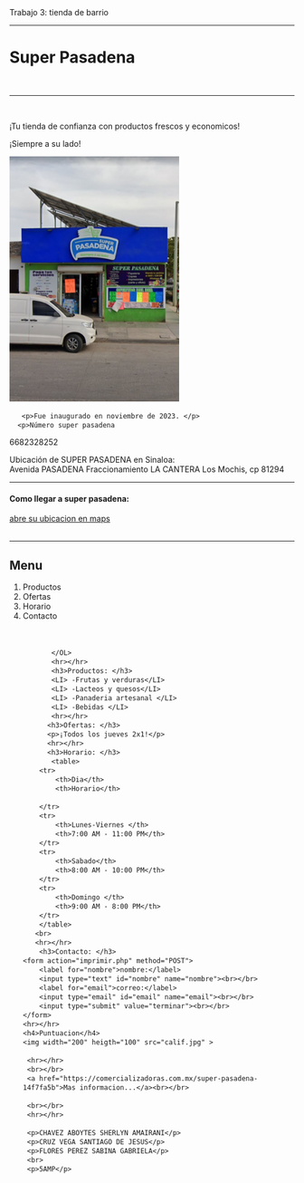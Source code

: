 <html>
    <TITLE>1.3 Elementos de lenguaje HTML</TITLE>
   <head> Trabajo 3: tienda de barrio </head>
   <body>
    <hr></hr>
    <h1>Super Pasadena</h1>
     <br>
       <hr>
       <br>
       <p>¡Tu tienda de confianza con productos frescos y economicos!</p>
       <p>¡Siempre a su lado!</p>
       <img width="300" heigth="200" src="SUPER.jpg" >
     
       <p>Fue inaugurado en noviembre de 2023. </p> 
      <p>Número super pasadena
6682328252</p>
<p>Ubicación de SUPER PASADENA en Sinaloa:
   <br> 
Avenida PASADENA Fraccionamiento LA CANTERA Los Mochis, cp 81294</p>
<hr></hr>
<h4>Como llegar a super pasadena: </h4>
       <a href="https://www.google.com/maps/place/Super+Pasadena/@25.74645,-108.9917585,17z/data=!3m1!4b1!4m6!3m5!1s0x86ba2f9a72fa7833:0x2712eeb741d8c02e!8m2!3d25.74645!4d-108.9891836!16s%2Fg%2F11jlklpbwj?entry=ttu&g_ep=EgoyMDI1MDkyOC4wIKXMDSoASAFQAw%3D%3D">abre su ubicacion en maps</a><br></br>
      
<hr></hr>
        <h2>Menu</H2>
       <OL>
           <LI> Productos</LI>
           <LI> Ofertas</LI>
           <LI> Horario </LI>
           <LI> Contacto </LI>
           <br></br>
           
           </OL>
           <hr></hr>
           <h3>Productos: </h3>
           <LI> -Frutas y verduras</LI>
           <LI> -Lacteos y quesos</LI>
           <LI> -Panaderia artesanal </LI>
           <LI> -Bebidas </LI>
           <hr></hr>
          <h3>Ofertas: </h3> 
          <p>¡Todos los jueves 2x1!</p>
          <hr></hr>
          <h3>Horario: </h3>
           <table>
        <tr>
            <th>Dia</th>
            <th>Horario</th>

        </tr>
        <tr>
            <th>Lunes-Viernes </th>
            <th>7:00 AM - 11:00 PM</th>
        </tr>
        <tr>
            <th>Sabado</th>
            <th>8:00 AM - 10:00 PM</th>
        </tr>
        <tr>
            <th>Domingo </th>
            <th>9:00 AM - 8:00 PM</th>
        </tr>
        </table>
       <br> 
       <hr></hr>
        <h3>Contacto: </h3>
    <form action="imprimir.php" method="POST">
        <label for="nombre">nombre:</label>
        <input type="text" id="nombre" name="nombre"><br></br>
        <label for="email">correo:</label>
        <input type="email" id="email" name="email"><br></br>
        <input type="submit" value="terminar"><br></br>
    </form>
    <hr></hr>
    <h4>Puntuacion</h4>
    <img width="200" heigth="100" src="calif.jpg" >
     
     <hr></hr>
     <br></br>
     <a href="https://comercializadoras.com.mx/super-pasadena-14f7fa5b">Mas informacion...</a><br></br>
      
     <br></br>
     <hr></hr> 
     
     <p>CHAVEZ ABOYTES SHERLYN AMAIRANI</p>
     <p>CRUZ VEGA SANTIAGO DE JESUS</p>
     <p>FLORES PEREZ SABINA GABRIELA</p>
     <br>
     <p>5AMP</p>
   </body>

</html>
